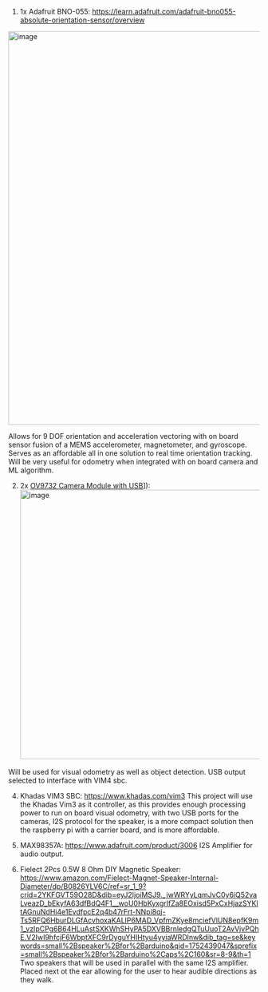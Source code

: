 1. 1x Adafruit BNO-055: https://learn.adafruit.com/adafruit-bno055-absolute-orientation-sensor/overview
<img width="1024" height="788" alt="image" src="https://github.com/user-attachments/assets/a4cd592a-0b53-46ad-b18a-3cb61c00ac1a" />

Allows for 9 DOF orientation and acceleration vectoring with on board sensor fusion of a MEMS accelerometer, magnetometer, and gyroscope. Serves as an affordable all in one solution to real time orientation tracking. Will be very useful for odometry when integrated with on board camera and ML algorithm.

2. 2x [OV9732 Camera Module with USB]([(https://www.amazon.com/Yosoo-Health-Gear-Interface-Support/dp/B0CYCFD4V5/ref=sr_1_11?crid=2W0BYTPXINX59&dib=eyJ2IjoiMSJ9.wQzHC-cuOzMf9uDiyl8yPS1JM0elW73aYjJxTQ3d3PcxyfhjqDWhNTkqkFv_gAShbArRg5p07EXX34TaW-AFz6QtvyYSUOZmjpZaxIaq8TNQFPySMa2pOIfAYCaSLipNm5cBkG67b_QsjHg66CBo-TnKDQLqNEQ3eA2Z2nWyzk2OikkcLq4o9iC9l38WveXcJzHc7tdPAwHr-1UTcsWBYYRVkLbc_5GBH7WhlQtsvxE.xW0yoomxcxXdX2y0bIH2HlwcCrlA2q0PJauGqwo9ywI&dib_tag=se&keywords=usb+camera+module&qid=1752436924&sprefix=usb+camera+module%2Caps%2C159&sr=8-11))]):
   <img width="679" height="539" alt="image" src="https://github.com/user-attachments/assets/83180f34-d0e4-4463-8330-a2e0c030ae56" />

  Will be used for visual odometry as well as object detection. USB output selected to interface with VIM4 sbc.

4. Khadas VIM3 SBC: https://www.khadas.com/vim3
  This project will use the Khadas Vim3 as it controller, as this provides enough processing power to run on board visual odometry, with two USB ports for the cameras, I2S protocol for the speaker, is a more compact solution then the raspberry pi with a carrier board, and is more affordable.

5. MAX98357A: https://www.adafruit.com/product/3006
  I2S Amplifier for audio output.

6. Fielect 2Pcs 0.5W 8 Ohm DIY Magnetic Speaker: https://www.amazon.com/Fielect-Magnet-Speaker-Internal-Diameter/dp/B0826YLV6C/ref=sr_1_9?crid=2YKFGVT59O28D&dib=eyJ2IjoiMSJ9._jwWRYyLqmJvC0y6iQ52vaLveazD_bEkyfA63dfBdQ4F1__woU0HbKyxgrIfZa8EOxisd5PxCxHjazSYKltAGnuNdHi4e1EvdfpcE2q4b47rFrt-NNpi8qj-Ts5RFQ6HburDLGfAcvhoxaKALlP6MAD_VpfmZKye8mciefVlUN8epfK9m1_vzIpCPg6B64HLuAstSXKWhSHyPA5DXVBBrnledgQTuUuoT2AvVjvPQhE.V2IwI9hfcjF6WbptXFC9rDyguYHIHtyu4yyiaWRDInw&dib_tag=se&keywords=small%2Bspeaker%2Bfor%2Barduino&qid=1752439047&sprefix=small%2Bspeaker%2Bfor%2Barduino%2Caps%2C160&sr=8-9&th=1
  Two speakers that will be used in parallel with the same I2S amplifier. Placed next ot the ear allowing for the user to hear audible directions as they walk.
